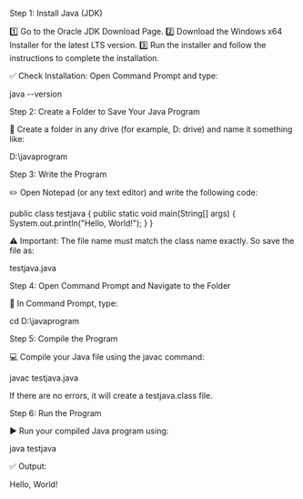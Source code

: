 Step 1: Install Java (JDK)

1️⃣ Go to the Oracle JDK Download Page.
2️⃣ Download the Windows x64 Installer for the latest LTS version.
3️⃣ Run the installer and follow the instructions to complete the installation.

✅ Check Installation:
Open Command Prompt and type:

java --version

Step 2: Create a Folder to Save Your Java Program

📁 Create a folder in any drive (for example, D: drive) and name it something like:

D:\javaprogram

Step 3: Write the Program

✏️ Open Notepad (or any text editor) and write the following code:

public class testjava {
    public static void main(String[] args) {
        System.out.println("Hello, World!");
    }
}


⚠️ Important: The file name must match the class name exactly.
So save the file as:

testjava.java

Step 4: Open Command Prompt and Navigate to the Folder

📂 In Command Prompt, type:

cd D:\javaprogram

Step 5: Compile the Program

💻 Compile your Java file using the javac command:

javac testjava.java


If there are no errors, it will create a testjava.class file.

Step 6: Run the Program

▶️ Run your compiled Java program using:

java testjava


✅ Output:

Hello, World!

